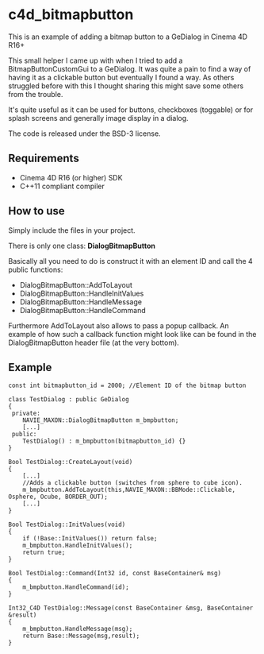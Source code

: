 # c4d_bitmapbutton
This is an example of adding a bitmap button to a GeDialog in Cinema 4D R16+

This small helper I came up with when I tried to add a BitmapButtonCustomGui to a GeDialog.
It was quite a pain to find a way of having it as a clickable button but eventually I found a way.
As others struggled before with this I thought sharing this might save some others from the trouble.

It's quite useful as it can be used for buttons, checkboxes (toggable) or for splash screens
and generally image display in a dialog.

The code is released under the BSD-3 license.

Requirements
------------
- Cinema 4D R16 (or higher) SDK
- C++11 compliant compiler


How to use
----------
Simply include the files in your project.

There is only one class: **DialogBitmapButton**

Basically all you need to do is construct it with an element ID and call the 4 public functions:
* DialogBitmapButton::AddToLayout
* DialogBitmapButton::HandleInitValues
* DialogBitmapButton::HandleMessage
* DialogBitmapButton::HandleCommand

Furthermore AddToLayout also allows to pass a popup callback. An example of how such a callback function might look like
can be found in the DialogBitmapButton header file (at the very bottom).

Example
--------
```
const int bitmapbutton_id = 2000; //Element ID of the bitmap button

class TestDialog : public GeDialog
{
 private:
    NAVIE_MAXON::DialogBitmapButton m_bmpbutton;
    [...]
 public:
    TestDialog() : m_bmpbutton(bitmapbutton_id) {}
}

Bool TestDialog::CreateLayout(void)
{
	[...]
	//Adds a clickable button (switches from sphere to cube icon). 
	m_bmpbutton.AddToLayout(this,NAVIE_MAXON::BBMode::Clickable, Osphere, Ocube, BORDER_OUT);
	[...]
}

Bool TestDialog::InitValues(void)
{
	if (!Base::InitValues()) return false;
	m_bmpbutton.HandleInitValues();
	return true;
}

Bool TestDialog::Command(Int32 id, const BaseContainer& msg)
{	
	m_bmpbutton.HandleCommand(id);
}

Int32_C4D TestDialog::Message(const BaseContainer &msg, BaseContainer &result)
{
	m_bmpbutton.HandleMessage(msg);
	return Base::Message(msg,result);
}
```
